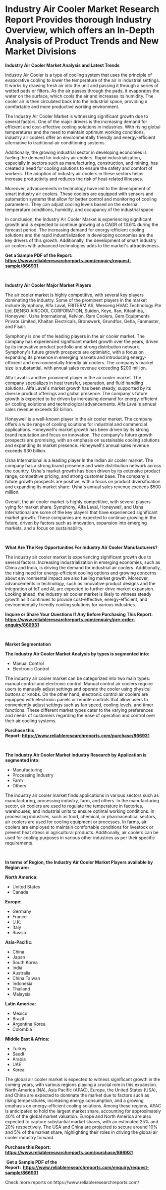 <p><h1>Industry Air Cooler Market Research Report Provides thorough Industry Overview, which offers an In-Depth Analysis of Product Trends and New Market Divisions</h1></p><p><strong>Industry Air Cooler Market Analysis and Latest Trends</strong></p>
<p><p>Industry Air Cooler is a type of cooling system that uses the principle of evaporative cooling to lower the temperature of the air in industrial settings. It works by drawing fresh air into the unit and passing it through a series of wetted pads or filters. As the air passes through the pads, it evaporates the water on the surface, which cools the air and increases its humidity. The cooler air is then circulated back into the industrial space, providing a comfortable and more productive working environment.</p><p>The Industry Air Cooler Market is witnessing significant growth due to several factors. One of the major drivers is the increasing demand for efficient and cost-effective cooling solutions in industries. With rising global temperatures and the need to maintain optimum working conditions, industry air coolers offer an environmentally friendly and energy-efficient alternative to traditional air conditioning systems.</p><p>Additionally, the growing industrial sector in developing economies is fueling the demand for industry air coolers. Rapid industrialization, especially in sectors such as manufacturing, construction, and mining, has created a need for cooling solutions to ensure the safety and comfort of workers. The adoption of industry air coolers in these sectors helps increase productivity and reduces the risk of heat-related illnesses.</p><p>Moreover, advancements in technology have led to the development of smart industry air coolers. These coolers are equipped with sensors and automation systems that allow for better control and monitoring of cooling parameters. They can adjust cooling levels based on the external temperature conditions, humidity, and occupancy of the industrial space.</p><p>In conclusion, the Industry Air Cooler Market is experiencing significant growth and is expected to continue growing at a CAGR of 13.6% during the forecast period. The increasing demand for energy-efficient cooling solutions and the rapid industrialization in developing economies are the key drivers of this growth. Additionally, the development of smart industry air coolers with advanced technologies adds to the market's attractiveness.</p></p>
<p><strong>Get a Sample PDF of the Report:&nbsp; <a href="https://www.reliableresearchreports.com/enquiry/request-sample/866931">https://www.reliableresearchreports.com/enquiry/request-sample/866931</a></strong></p>
<p>&nbsp;</p>
<p><strong>Industry Air Cooler Major Market Players</strong></p>
<p><p>The air cooler market is highly competitive, with several key players dominating the industry. Some of the prominent players in the market include Symphony, Alfa Laval, FRITERM AS, Weeseng HVAC Technology Pte Ltd, DENSO AIRCOOL CORPORATION, Suiden, Keye, Ifan, Kitashiba, Honeywell, Usha International, Kelvion, Ram Coolers, Gem Equipments Private Limited, Khaitan Electricals, Bronswerk, Grundfos, Geha, Fanmaster, and Fisair.</p><p>Symphony is one of the leading players in the air cooler market. The company has experienced significant market growth over the years, driven by its innovative product portfolio and strong distribution network. Symphony's future growth prospects are optimistic, with a focus on expanding its presence in emerging markets and introducing energy-efficient and environmentally friendly air coolers. The company's market size is substantial, with annual sales revenue exceeding $200 million.</p><p>Alfa Laval is another prominent player in the air cooler market. The company specializes in heat transfer, separation, and fluid handling solutions. Alfa Laval's market growth has been steady, supported by its diverse product offerings and global presence. The company's future growth is expected to be driven by increasing demand for energy-efficient air cooling solutions and technological advancements. Alfa Laval's annual sales revenue exceeds $3 billion.</p><p>Honeywell is a well-known player in the air cooler market. The company offers a wide range of cooling solutions for industrial and commercial applications. Honeywell's market growth has been driven by its strong brand reputation and focus on innovation. The company's future growth prospects are promising, with an emphasis on sustainable cooling solutions and expanding its market presence. Honeywell's annual sales revenue exceeds $30 billion.</p><p>Usha International is a leading player in the Indian air cooler market. The company has a strong brand presence and wide distribution network across the country. Usha's market growth has been driven by its extensive product range, competitive pricing, and strong customer base. The company's future growth prospects are positive, with a focus on product diversification and expanding its market share. Usha's annual sales revenue exceeds $500 million.</p><p>Overall, the air cooler market is highly competitive, with several players vying for market share. Symphony, Alfa Laval, Honeywell, and Usha International are some of the key players that have experienced significant market growth. These companies are expected to continue growing in the future, driven by factors such as innovation, expansion into emerging markets, and a focus on sustainability.</p></p>
<p>&nbsp;</p>
<p><strong>What Are The Key Opportunities For Industry Air Cooler Manufacturers?</strong></p>
<p><p>The industry air cooler market is experiencing significant growth due to several factors. Increasing industrialization in emerging economies, such as China and India, is driving the demand for industrial air coolers. Additionally, the rising need for energy-efficient cooling options and growing concerns about environmental impact are also fueling market growth. Moreover, advancements in technology, such as innovative product designs and the integration of IoT and AI, are expected to further drive market expansion. Looking ahead, the industry air cooler market is likely to witness steady growth as it continues to provide cost-effective, energy-efficient, and environmentally friendly cooling solutions for various industries.</p></p>
<p><strong>Inquire or Share Your Questions If Any Before Purchasing This Report: <a href="https://www.reliableresearchreports.com/enquiry/pre-order-enquiry/866931">https://www.reliableresearchreports.com/enquiry/pre-order-enquiry/866931</a></strong></p>
<p>&nbsp;</p>
<p><strong>Market Segmentation</strong></p>
<p><strong>The Industry Air Cooler Market Analysis by types is segmented into:</strong></p>
<p><ul><li>Manual Control</li><li>Electronic Control</li></ul></p>
<p><p>The industry air cooler market can be categorized into two main types: manual control and electronic control. Manual control air coolers require users to manually adjust settings and operate the cooler using physical buttons or knobs. On the other hand, electronic control air coolers are equipped with electronic panels or remote controls that allow users to conveniently adjust settings such as fan speed, cooling levels, and timer functions. These different market types cater to the varying preferences and needs of customers regarding the ease of operation and control over their air cooling systems.</p></p>
<p><strong>Purchase this Report:&nbsp;<a href="https://www.reliableresearchreports.com/purchase/866931">https://www.reliableresearchreports.com/purchase/866931</a></strong></p>
<p>&nbsp;</p>
<p><strong>The Industry Air Cooler Market Industry Research by Application is segmented into:</strong></p>
<p><ul><li>Manufacturing</li><li>Processing Industry</li><li>Farm</li><li>Others</li></ul></p>
<p><p>The industry air cooler market finds applications in various sectors such as manufacturing, processing industry, farm, and others. In the manufacturing sector, air coolers are used to regulate the temperature in factories, warehouses, and industrial units to ensure optimal working conditions. In processing industries, such as food, chemical, or pharmaceutical sectors, air coolers are used for cooling equipment or processes. In farms, air coolers are employed to maintain comfortable conditions for livestock or prevent heat stress in agricultural products. Additionally, air coolers can be used for cooling purposes in various other industries as per their specific requirements.</p></p>
<p>&nbsp;</p>
<p><strong>In terms of Region, the Industry Air Cooler Market Players available by Region are:</strong></p>
<p>
    <p> <strong> North America: </strong>
        <ul>
            <li>United States</li>
            <li>Canada</li>
        </ul>
        </p> 
    <p> <strong> Europe: </strong>
        <ul>
            <li>Germany</li>
            <li>France</li>
            <li>U.K.</li>
            <li>Italy</li>
            <li>Russia</li>
        </ul>
        </p> 
    <p> <strong> Asia-Pacific: </strong>
        <ul>
            <li>China</li>
            <li>Japan</li>
            <li>South Korea</li>
            <li>India</li>
            <li>Australia</li>
            <li>China Taiwan</li>
            <li>Indonesia</li>
            <li>Thailand</li>
            <li>Malaysia</li>
        </ul>
        </p> 
    <p> <strong> Latin America: </strong>
        <ul>
            <li>Mexico</li>
            <li>Brazil</li>
            <li>Argentina Korea</li>
            <li>Colombia</li>
        </ul>
        </p> 
    <p> <strong> Middle East & Africa: </strong>
        <ul>
            <li>Turkey</li>
            <li>Saudi</li>
            <li>Arabia</li>
            <li>UAE</li>
            <li>Korea</li>
        </ul>
    </p>
    </p>
<p><p>The global air cooler market is expected to witness significant growth in the coming years, with various regions playing a crucial role in this expansion. North America (NA), Asia Pacific (APAC), Europe, the United States (USA), and China are expected to dominate the market due to factors such as rising temperatures, increasing energy consumption, and a growing emphasis on energy-efficient cooling solutions. Among these regions, APAC is anticipated to hold the largest market share, accounting for approximately 40% of the global market valuation. Europe and North America are also expected to capture substantial market shares, with an estimated 25% and 20% respectively. The USA and China are projected to secure around 10% and 5% of the market share, highlighting their roles in driving the global air cooler industry forward.</p></p>
<p><strong>Purchase this Report: <a href="https://www.reliableresearchreports.com/purchase/866931">https://www.reliableresearchreports.com/purchase/866931</a></strong></p>
<p>&nbsp;<strong>Get a Sample PDF of the Report:&nbsp;&nbsp;<a href="https://www.reliableresearchreports.com/enquiry/request-sample/866931">https://www.reliableresearchreports.com/enquiry/request-sample/866931</a></strong></p>
<p><strong></strong></p>
<p>Check more reports on https://www.reliableresearchreports.com/</p>
